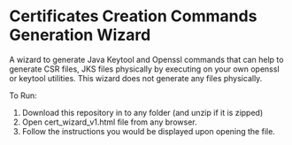 # Certificates Creation Commands Generation Wizard

A wizard to generate Java Keytool and Openssl commands that can help to generate CSR files, JKS files physically by executing on your own openssl or keytool utilities.
This wizard does not generate any files physically.

To Run: 
1. Download this repository in to any folder (and unzip if it is zipped)
2. Open cert_wizard_v1.html file from any browser.
3. Follow the instructions you would be displayed upon opening the file.